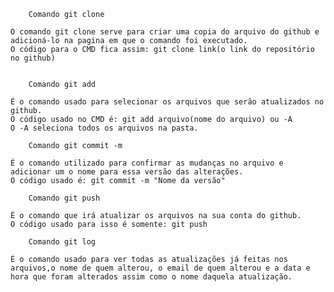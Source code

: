 		Comando git clone

	O comando git clone serve para criar uma copia do arquivo do github e adicioná-lo na pagina em que o comando foi executado.
	O código para o CMD fica assim: git clone link(o link do repositório no github)


		Comando git add
		
	É o comando usado para selecionar os arquivos que serão atualizados no github.
	O código usado no CMD é: git add arquivo(nome do arquivo) ou -A
	O -A seleciona todos os arquivos na pasta.
	
		Comando git commit -m
	
	É o comando utilizado para confirmar as mudanças no arquivo e adicionar um o nome para essa versão das alterações.
	O código usado é: git commit -m "Nome da versão"
	
		Comando git push
	
	É o comando que irá atualizar os arquivos na sua conta do github.
	O código usado para isso é somente: git push

		Comando git log
		
	É o comando usado para ver todas as atualizações já feitas nos arquivos,o nome de quem alterou, o email de quem alterou e a data e hora que foram alterados assim como o nome daquela atualização.
		
		

	
